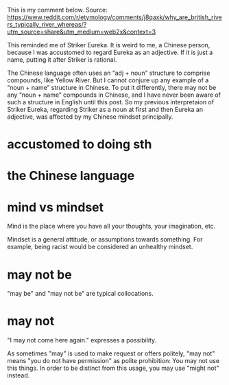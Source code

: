 This is my comment below. Source: https://www.reddit.com/r/etymology/comments/j8qaxk/why_are_british_rivers_typically_river_whereas/?utm_source=share&utm_medium=web2x&context=3

This reminded me of Striker Eureka. It is weird to me, a Chinese person, because I was accustomed to regard Eureka as an adjective. If it is just a name, putting it after Striker is rational.

The Chinese language often uses an “adj + noun” structure to comprise compounds, like Yellow River. But I cannot conjure up any example of a “noun + name” structure in Chinese. To put it differently, there may not be any “noun + name” compounds in Chinese, and I have never been aware of such a structure in English until this post. So my previous interpretaion of Striker Eureka, regarding Striker as a noun at first and then Eureka an adjective, was affected by my Chinese mindset principally.

# accustomed to doing sth

# the Chinese language

# mind vs mindset

Mind is the place where you have all your thoughts, your imagination, etc.

Mindset is a general attitude, or assumptions towards something. For example, being racist would be considered an unhealthy mindset.

# may not be

"may be" and "may not be" are typical collocations.

# may not

"I may not come here again." expresses a possibility.

As sometimes "may" is used to make request or offers politely, "may not" means "you do not have permission" as polite prohibition: You may not use this things. In order to be distinct from this usage, you may use "might not" instead.
